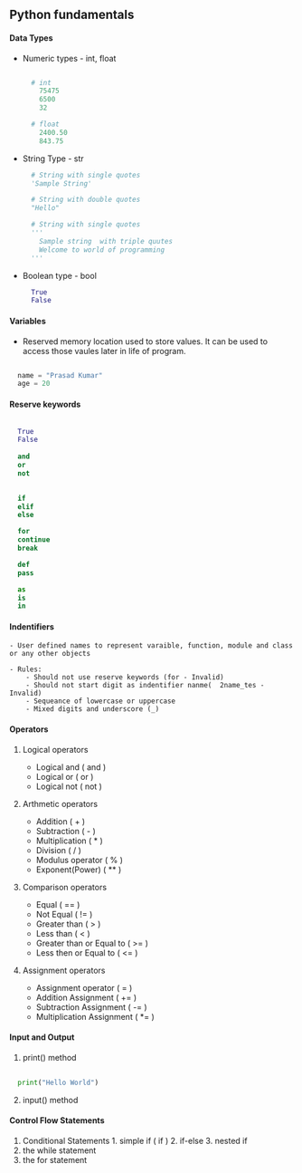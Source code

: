 ## Python fundamentals
#### Data Types
  - Numeric types - int, float

    ```Python

      # int 
        75475
        6500
        32

      # float
        2400.50
        843.75

    ```
  - String Type - str 

    ```Python
      # String with single quotes 
      'Sample String'

      # String with double quotes 
      "Hello"

      # String with single quotes 
      '''
        Sample string  with triple quutes
        Welcome to world of programming
      '''

    ```
  - Boolean type - bool 

    ```Python
      True
      False 
    ```


#### Variables

  - Reserved memory location used to store values. It can be used to access those vaules later in life of program.


```Python

  name = "Prasad Kumar"
  age = 20 

```

#### Reserve keywords
```Python

  True
  False
  
  and
  or
  not
  

  if
  elif 
  else 

  for
  continue
  break 

  def
  pass 

  as
  is
  in

```

#### Indentifiers
    - User defined names to represent varaible, function, module and class or any other objects

    - Rules: 
        - Should not use reserve keywords (for - Invalid)
        - Should not start digit as indentifier nanme(  2name_tes - Invalid)
        - Sequeance of lowercase or uppercase
        - Mixed digits and underscore (_)


#### Operators

  1. Logical operators
      - Logical and ( and )
      - Logical or ( or )
      - Logical not ( not )

  2. Arthmetic operators 
      - Addition ( + )
      - Subtraction ( - )
      - Multiplication ( * )
      - Division ( / )
      - Modulus operator ( % )
      - Exponent(Power) ( ** )

  3. Comparison operators
      - Equal ( == )
      - Not Equal ( != )
      - Greater than ( > )
      - Less than ( < )
      - Greater than or Equal to ( >= )
      - Less then or Equal to ( <= )

  4. Assignment operators 
      - Assignment operator ( = )
      - Addition Assignment  ( += )
      - Subtraction Assignment ( -= ) 
      - Multiplication Assignment ( *= )



#### Input and Output 

  1. print() method

```Python
  
  print("Hello World")

```

  2. input() method 

#### Control Flow Statements 
  1. Conditional Statements 
    1. simple if ( if )
    2. if-else 
    3. nested if 
  2. the while statement 
  3. the for statement

      







  
